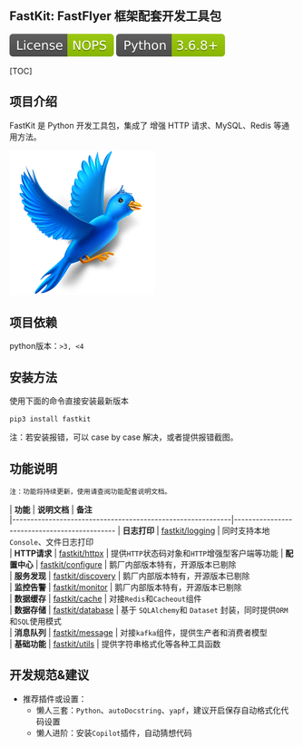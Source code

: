 ## FastKit: FastFlyer 框架配套开发工具包
![License](fastkit/static/License-icon.svg)
![Verison](fastkit/static/Python-3.6.8+-icon.svg)

[TOC]

## 项目介绍
FastKit 是 Python 开发工具包，集成了 增强 HTTP 请求、MySQL、Redis 等通用方法。

![FastKit](fastkit/static/logo.png)

## 项目依赖
python版本：`>3, <4`

## 安装方法
使用下面的命令直接安装最新版本
```shell
pip3 install fastkit
```

注：若安装报错，可以 case by case 解决，或者提供报错截图。

## 功能说明

`注：功能将持续更新，使用请查阅功能配套说明文档。`

| **功能**          | **说明文档**                            | **备注**                                    
|------------------------------------------------------------|---------------------------------------------
| **日志打印**      | [fastkit/logging](fastkit/logging)      | 同时支持本地`Console`、文件日志打印                                  
| **HTTP请求**      | [fastkit/httpx](fastkit/httpx)          | 提供`HTTP`状态码对象和`HTTP`增强型客户端等功能
| **配置中心**      | [fastkit/configure](fastkit/configure)  | 鹅厂内部版本特有，开源版本已剔除     
| **服务发现**      | [fastkit/discovery](fastkit/discovery)  | 鹅厂内部版本特有，开源版本已剔除        
| **监控告警**      | [fastkit/monitor](fastkit/monitor)      | 鹅厂内部版本特有，开源版本已剔除                      
| **数据缓存**      | [fastkit/cache](fastkit/cache)          | 对接`Redis`和`Cacheout`组件                                      
| **数据存储**      | [fastkit/database](fastkit/database)    | 基于 `SQLAlchemy`和 `Dataset` 封装，同时提供`ORM`和`SQL`使用模式                  
| **消息队列**      | [fastkit/message](fastkit/message)      | 对接`kafka`组件，提供生产者和消费者模型                      
| **基础功能**      | [fastkit/utils](fastkit/utils)          | 提供字符串格式化等各种工具函数  


## 开发规范&建议

- 推荐插件或设置：
    - 懒人三套：`Python`、`autoDocstring`、`yapf`，建议开启保存自动格式化代码设置
    - 懒人进阶：安装`Copilot`插件，自动猜想代码


